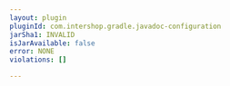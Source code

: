 ```yaml
---
layout: plugin
pluginId: com.intershop.gradle.javadoc-configuration
jarSha1: INVALID
isJarAvailable: false
error: NONE
violations: []

---
```

